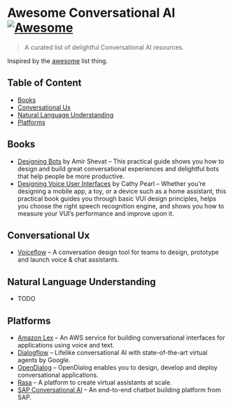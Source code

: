 # Awesome Conversational AI [![Awesome](https://cdn.rawgit.com/sindresorhus/awesome/d7305f38d29fed78fa85652e3a63e154dd8e8829/media/badge.svg)](https://github.com/sindresorhus/awesome)
> A curated list of delightful Conversational AI resources.

Inspired by the [awesome](https://github.com/sindresorhus/awesome) list thing.

## Table of Content

- [Books](#books)
- [Conversational Ux](#conversational-ux)
- [Natural Language Understanding](#natural-language-understanding)
- [Platforms](#platforms)

## Books

- [Designing Bots](https://www.oreilly.com/library/view/designing-bots/9781491974810/) by Amir Shevat – This practical guide shows you how to design and build great conversational experiences and delightful bots that help people be more productive.
- [Designing Voice User Interfaces](https://www.oreilly.com/library/view/designing-voice-user/9781491955406/) by Cathy Pearl – Whether you’re designing a mobile app, a toy, or a device such as a home assistant, this practical book guides you through basic VUI design principles, helps you choose the right speech recognition engine, and shows you how to measure your VUI’s performance and improve upon it.

## Conversational Ux

- [Voiceflow](https://www.voiceflow.com/) – A conversation design tool for teams to design, prototype and launch voice & chat assistants.

## Natural Language Understanding

- TODO

## Platforms

- [Amazon Lex](https://aws.amazon.com/lex/) – An AWS service for building conversational interfaces for applications using voice and text.
- [Dialogflow](https://cloud.google.com/dialogflow) – Lifelike conversational AI with state-of-the-art virtual agents by Google.
- [OpenDialog](https://opendialog.ai/) – OpenDialog enables you to design, develop and deploy conversational applications.
- [Rasa](https://rasa.com/) – A platform to create virtual assistants at scale.
- [SAP Conversational AI](https://cai.tools.sap/) – An end-to-end chatbot building platform from SAP.